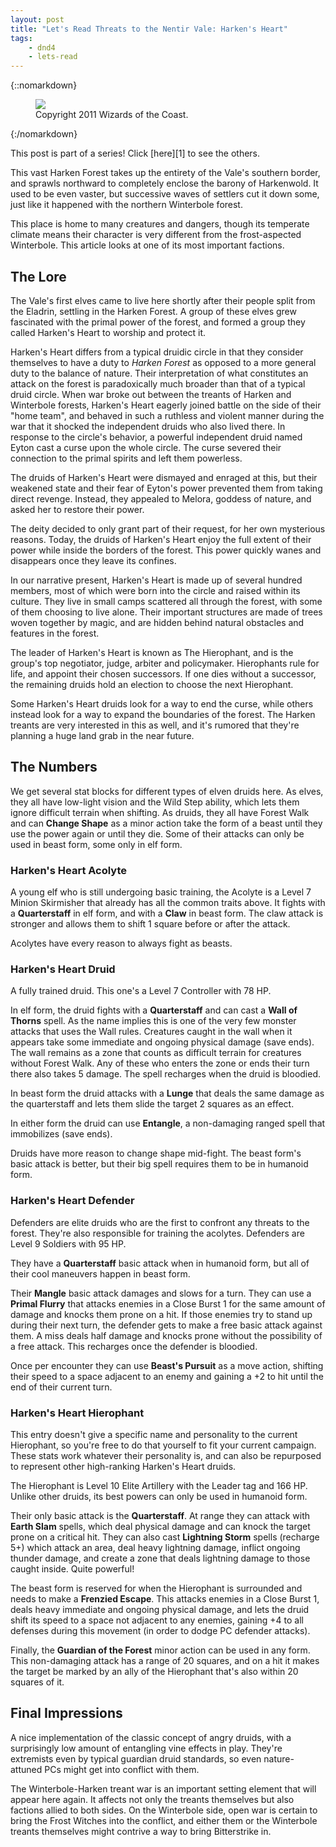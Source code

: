 ```yaml
---
layout: post
title: "Let's Read Threats to the Nentir Vale: Harken's Heart"
tags:
    - dnd4
    - lets-read
---
```


{::nomarkdown}
<figure class="center">
  <img src="{{ "/assets/wir-tnv-harkens-heart.png" | absolute_url }}"/>
  <figcaption>
    Copyright 2011 Wizards of the Coast.
  </figcaption>
</figure>
{:/nomarkdown}

This post is part of a series! Click [here][1] to see the others.

This vast Harken Forest takes up the entirety of the Vale's southern border,
and sprawls northward to completely enclose the barony of Harkenwold. It used to
be even vaster, but successive waves of settlers cut it down some, just like it
happened with the northern Winterbole forest.

This place is home to many creatures and dangers, though its temperate climate
means their character is very different from the frost-aspected Winterbole. This
article looks at one of its most important factions.

## The Lore

The Vale's first elves came to live here shortly after their people split from
the Eladrin, settling in the Harken Forest. A group of these elves grew
fascinated with the primal power of the forest, and formed a group they called
Harken's Heart to worship and protect it.

Harken's Heart differs from a typical druidic circle in that they consider
themselves to have a duty to _Harken Forest_ as opposed to a more general duty
to the balance of nature. Their interpretation of what constitutes an attack on
the forest is paradoxically much broader than that of a typical druid
circle. When war broke out between the treants of Harken and Winterbole forests,
Harken's Heart eagerly joined battle on the side of their "home team", and
behaved in such a ruthless and violent manner during the war that it shocked the
independent druids who also lived there. In response to the circle's behavior, a
powerful independent druid named Eyton cast a curse upon the whole circle. The
curse severed their connection to the primal spirits and left them powerless.

The druids of Harken's Heart were dismayed and enraged at this, but their
weakened state and their fear of Eyton's power prevented them from taking direct
revenge. Instead, they appealed to Melora, goddess of nature, and asked her to
restore their power.

The deity decided to only grant part of their request, for her own mysterious
reasons. Today, the druids of Harken's Heart enjoy the full extent of their
power while inside the borders of the forest. This power quickly wanes and
disappears once they leave its confines.

In our narrative present, Harken's Heart is made up of several hundred members,
most of which were born into the circle and raised within its culture. They live
in small camps scattered all through the forest, with some of them choosing to
live alone. Their important structures are made of trees woven together by
magic, and are hidden behind natural obstacles and features in the forest.

The leader of Harken's Heart is known as The Hierophant, and is the group's top
negotiator, judge, arbiter and policymaker. Hierophants rule for life, and
appoint their chosen successors. If one dies without a successor, the remaining
druids hold an election to choose the next Hierophant.

Some Harken's Heart druids look for a way to end the curse, while others instead
look for a way to expand the boundaries of the forest. The Harken treants are
very interested in this as well, and it's rumored that they're planning a huge
land grab in the near future.

## The Numbers

We get several stat blocks for different types of elven druids here. As elves,
they all have low-light vision and the Wild Step ability, which lets them ignore
difficult terrain when shifting. As druids, they all have Forest Walk and can
**Change Shape** as a minor action take the form of a beast until they use the
power again or until they die. Some of their attacks can only be used in beast
form, some only in elf form.

### Harken's Heart Acolyte

A young elf who is still undergoing basic training, the Acolyte is a Level 7
Minion Skirmisher that already has all the common traits above. It fights with a
**Quarterstaff** in elf form, and with a **Claw** in beast form. The claw attack
is stronger and allows them to shift 1 square before or after the attack.

Acolytes have every reason to always fight as beasts.

### Harken's Heart Druid

A fully trained druid. This one's a Level 7 Controller with 78 HP.

In elf form, the druid fights with a **Quarterstaff** and can cast a **Wall of
Thorns** spell. As the name implies this is one of the very few monster attacks
that uses the Wall rules. Creatures caught in the wall when it appears take some
immediate and ongoing physical damage (save ends). The wall remains as a zone
that counts as difficult terrain for creatures without Forest Walk. Any of these
who enters the zone or ends their turn there also takes 5 damage. The spell
recharges when the druid is bloodied.

In beast form the druid attacks with a **Lunge** that deals the same damage as
the quarterstaff and lets them slide the target 2 squares as an effect.

In either form the druid can use **Entangle**, a non-damaging ranged spell that
immobilizes (save ends).

Druids have more reason to change shape mid-fight. The beast form's basic attack
is better, but their big spell requires them to be in humanoid form.

### Harken's Heart Defender

Defenders are elite druids who are the first to confront any threats to the
forest. They're also responsible for training the acolytes. Defenders are Level
9 Soldiers with 95 HP.

They have a **Quarterstaff** basic attack when in humanoid form, but all of
their cool maneuvers happen in beast form.

Their **Mangle** basic attack damages and slows for a turn. They can use a
**Primal Flurry** that attacks enemies in a Close Burst 1 for the same amount of
damage and knocks them prone on a hit. If those enemies try to stand up during
their next turn, the defender gets to make a free basic attack against them. A
miss deals half damage and knocks prone without the possibility of a free
attack. This recharges once the defender is bloodied.

Once per encounter they can use **Beast's Pursuit** as a move action, shifting
their speed to a space adjacent to an enemy and gaining a +2 to hit until the
end of their current turn.

### Harken's Heart Hierophant

This entry doesn't give a specific name and personality to the current
Hierophant, so you're free to do that yourself to fit your current
campaign. These stats work whatever their personality is, and can also be
repurposed to represent other high-ranking Harken's Heart druids.

The Hierophant is Level 10 Elite Artillery with the Leader tag and 166
HP. Unlike other druids, its best powers can only be used in humanoid form.

Their only basic attack is the **Quarterstaff**. At range they can attack with
**Earth Slam** spells, which deal physical damage and can knock the target prone
on a critical hit. They can also cast **Lightning Storm** spells (recharge 5+)
which attack an area, deal heavy lightning damage, inflict ongoing thunder
damage, and create a zone that deals lightning damage to those caught
inside. Quite powerful!

The beast form is reserved for when the Hierophant is surrounded and needs to
make a **Frenzied Escape**. This attacks enemies in a Close Burst 1, deals heavy
immediate and ongoing physical damage, and lets the druid shift its speed to a
space not adjacent to any enemies, gaining +4 to all defenses during this
movement (in order to dodge PC defender attacks).

Finally, the **Guardian of the Forest** minor action can be used in any
form. This non-damaging attack has a range of 20 squares, and on a hit it makes
the target be marked by an ally of the Hierophant that's also within 20 squares
of it.

## Final Impressions

A nice implementation of the classic concept of angry druids, with a
surprisingly low amount of entangling vine effects in play. They're extremists
even by typical guardian druid standards, so even nature-attuned PCs might get
into conflict with them.

The Winterbole-Harken treant war is an important setting element that will
appear here again. It affects not only the treants themselves but also factions
allied to both sides. On the Winterbole side, open war is certain to bring the
Frost Witches into the conflict, and either them or the Winterbole treants
themselves might contrive a way to bring Bitterstrike in.
